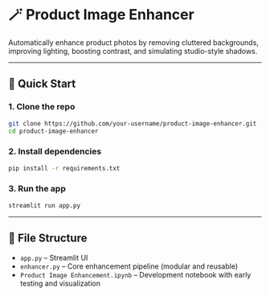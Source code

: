 
# 🪄 Product Image Enhancer

Automatically enhance product photos by removing cluttered backgrounds, improving lighting, boosting contrast, and simulating studio-style shadows.

---

## 🚀 Quick Start

### 1. Clone the repo

```bash
git clone https://github.com/your-username/product-image-enhancer.git
cd product-image-enhancer
```

### 2. Install dependencies

```bash
pip install -r requirements.txt
```
### 3. Run the app

```bash
streamlit run app.py
```

---

## 📂 File Structure

- `app.py` – Streamlit UI
- `enhancer.py` – Core enhancement pipeline (modular and reusable)
- `Product Image Enhancement.ipynb` – Development notebook with early testing and visualization

